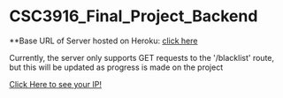 # CSC3916_Final_Project_Backend

**Base URL of Server hosted on Heroku: [click here](https://csc3916-final-project-backend.herokuapp.com)

Currently, the server only supports GET requests to the '/blacklist' route, but this will be updated as progress is made on the project

[Click Here to see your IP!](https://csc3916-final-project-backend.herokuapp.com/blacklist)
